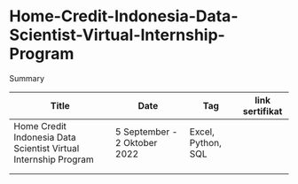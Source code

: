 # Home-Credit-Indonesia-Data-Scientist-Virtual-Internship-Program
Summary

| Title                                                           | Date                         | Tag                | link sertifikat |
|-----------------------------------------------------------------|------------------------------|--------------------|-----------------|
| Home Credit Indonesia Data Scientist Virtual Internship Program | 5 September - 2 Oktober 2022 | Excel, Python, SQL |                 |   
|                                                                 |                              |                    |                 |   
|                                                                 |                              |                    |                 |   
